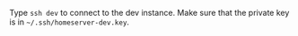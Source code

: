 Type `ssh dev` to connect to the dev instance. Make sure that the
private key is in `~/.ssh/homeserver-dev.key`.
